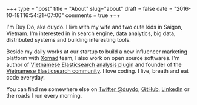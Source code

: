 +++
type = "post"
title = "About"
slug="about"
draft = false
date = "2016-10-18T16:54:21+07:00"
comments = true
+++

I'm Duy Do, aka duydo. I live with my wife and two cute kids in Saigon, Vietnam. I'm interested in in search engine, data analytics, big data, distributed systems and building interesting tools.

Beside my daily works at our startup to build a new influencer marketing platform with [Xomad](http://xomad.com) team, I also work on open source softwares. I'm author of [Vietnamese Elasticsearch analysis plugin](https://github.com/duydo/elasticsearch-analysis-vietnamese) and founder of the [Vietnamese Elasticsearch community](https://www.facebook.com/groups/elasticsearchvn/). I love coding. I live, breath and eat code everyday.

You can find me somewhere else on [Twitter @duydo](https://twitter.com/duydo), [GitHub](https://github.com/duydo), [LinkedIn](https://vn.linkedin.com/in/duydo) or the roads I run every morning.
